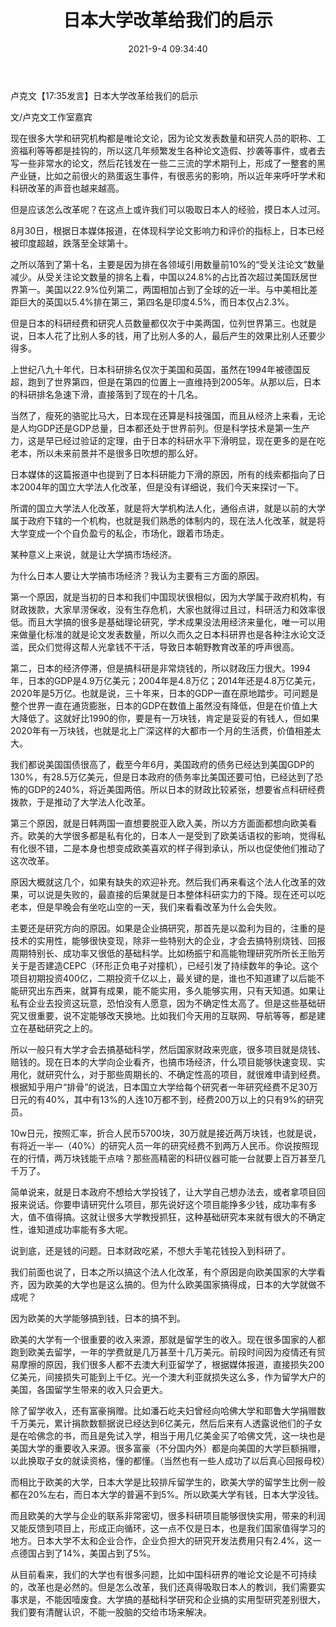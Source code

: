 ﻿---
layout: post
title:  "日本大学改革给我们的启示"
date:   2021-9-4 09:34:40
categories: update
---
卢克文【17:35发言】日本大学改革给我们的启示

文/卢克文工作室嘉宾

现在很多大学和研究机构都是唯论文论，因为论文发表数量和研究人员的职称、工资福利等等都是挂钩的，所以这几年频繁发生各种论文造假、抄袭等事件，或者去写一些非常水的论文，然后花钱发在一些二三流的学术期刊上，形成了一整套的黑产业链，比如之前很火的熟蛋返生事件，有很恶劣的影响，所以近年来呼吁学术和科研改革的声音也越来越高。

但是应该怎么改革呢？在这点上或许我们可以吸取日本人的经验，摸日本人过河。

8月30日，根据日本媒体报道，在体现科学论文影响力和评价的指标上，日本已经被印度超越，跌落至全球第十。

之所以落到了第十名，主要是因为排在各领域引用数量前10%的“受关注论文”数量减少。从受关注论文数量的排名上看，中国以24.8%的占比首次超过美国跃居世界第一。美国以22.9%位列第二，两国相加占到了全球的近一半。与中美相比差距巨大的英国以5.4%排在第三，第四名是印度4.5%，而日本仅占2.3%。

但是日本的科研经费和研究人员数量都仅次于中美两国，位列世界第三。也就是说，日本人花了比别人多的钱，用了比别人多的人，最后产生的效果比别人还要少得多。

上世纪八九十年代，日本科研排名仅次于美国和英国，虽然在1994年被德国反超，跑到了世界第四，但是在第四的位置上一直维持到2005年。从那以后，日本的科研排名急速下滑，直接落到了现在的十几名。

当然了，瘦死的骆驼比马大，日本现在还算是科技强国，而且从经济上来看，无论是人均GDP还是GDP总量，日本都还处于世界前列。但是科学技术是第一生产力，这是早已经过验证的定理，由于日本的科研水平下滑明显，现在更多的是在吃老本，所以未来前景并不是很多日吹想的那么好。

日本媒体的这篇报道中也提到了日本科研能力下滑的原因，所有的线索都指向了日本2004年的国立大学法人化改革，但是没有详细说，我们今天来探讨一下。

所谓的国立大学法人化改革，就是将大学机构法人化，通俗点讲，就是以前的大学属于政府下辖的一个机构，也就是我们熟悉的体制内的，现在法人化改革，就是将大学变成一个个自负盈亏的私企，市场化，跟着市场走。

某种意义上来说，就是让大学搞市场经济。

为什么日本人要让大学搞市场经济？我认为主要有三方面的原因。

第一个原因，就是当初的日本和我们中国现状很相似，因为大学属于政府机构，有财政拨款，大家旱涝保收，没有生存危机，大家也就得过且过，科研活力和效率很低。而且大学搞的很多是基础理论研究，学术成果没法用经济来量化，唯一可以用来做量化标准的就是论文发表数量，所以久而久之日本科研界也是各种注水论文泛滥，民众们觉得这帮人光拿钱不干活，导致日本朝野教育改革的呼声很高。

第二，日本的经济停滞，但是搞科研是非常烧钱的，所以财政压力很大。1994年，日本的GDP是4.9万亿美元；2004年是4.8万亿；2014年还是4.8万亿美元，2020年是5万亿。也就是说，三十年来，日本的GDP一直在原地踏步。可问题是整个世界一直在通货膨胀，日本的GDP在数值上虽然没有降低，但是在价值上大大降低了。这就好比1990的你，要是有一万块钱，肯定是妥妥的有钱人，但如果2020年有一万块钱，也就是北上广深这样的大都市一个月的生活费，价值相差太大。

我们都说美国国债很高了，截至今年6月，美国政府的债务已经达到美国GDP的130%，有28.5万亿美元，但是日本政府的债务率比美国还要可怕，已经达到了恐怖的GDP的240%，将近美国两倍。所以日本的财政比较紧张，想要省点科研经费拨款，于是推动了大学法人化改革。

第三个原因，就是日韩两国一直想要脱亚入欧入美，所以方方面面都想向欧美看齐。欧美的大学很多都是私有化的，日本人一是受到了欧美话语权的影响，觉得私有化很不错，二是本身也想变成欧美喜欢的样子得到承认，所以也促使他们推动了这次改革。

原因大概就这几个，如果有缺失的欢迎补充。然后我们再来看这个法人化改革的效果，可以说是失败的，最直接的后果就是日本整体科研实力的下降。现在还可以吃老本，但是早晚会有坐吃山空的一天，我们来看看改革为什么会失败。

主要还是研究方向的原因。如果是企业搞研究，那首先是以盈利为目的，注重的是技术的实用性，能够很快变现，除非一些特别大的企业，才会去搞特别烧钱、回报周期特别长、成功率又很低的基础科学。比如杨振宁和高能物理研究所所长王贻芳关于是否建造CEPC（环形正负电子对撞机），已经引发了持续数年的争论。这个项目初期投资400亿，二期投资千亿以上，最关键的是，谁也不知道建了以后能不能研究出东西来，就算有成果，能不能实用，多久能够实用，只有天知道。如果让私有企业去投资这玩意，恐怕没有人愿意，因为不确定性太高了。但是这些基础研究又很重要，说不定能够改天换地。比如我们今天用的互联网、导航等等，都是建立在基础研究之上的。

所以一般只有大学才会去搞基础科学，然后国家财政来兜底，很多项目就是烧钱、赔钱的。现在日本的大学向企业看齐，也搞市场经济，什么项目能够快速变现、实用化，就研究什么，对于那些周期长的、不确定性高的项目，就很难申请到经费。根据知乎用户“排骨”的说法，日本国立大学给每个研究者一年研究经费不足30万日元的有40%，其中有13%的人连10万都不到，经费200万以上的只有9%的研究员。

10w日元，按照汇率，折合人民币5700块，30万就是接近两万块钱，也就是说，有将近一半—（40%）的研究人员一年的研究经费不到两万人民币。你说按照现在的行情，两万块钱能干点啥？那些高精密的科研仪器可能一台就要上百万甚至几千万了。

简单说来，就是日本政府不想给大学投钱了，让大学自己想办法去，或者拿项目回报来说话。你要申请研究什么项目，那先说好这个项目能挣多少钱，成功率有多大，值不值得搞。这就让很多大学教授抓狂，这种基础研究本来就有很大的不确定性，谁知道成功率能有多大呢。

说到底，还是钱的问题。日本财政吃紧，不想大手笔花钱投入到科研了。

我们前面也说了，日本之所以搞这个法人化改革，有个原因是向欧美国家的大学看齐，因为欧美的大学也是这么搞的。但为什么欧美国家搞得成，日本的大学就做不成呢？

因为欧美的大学能够搞到钱，日本的搞不到。

欧美的大学有一个很重要的收入来源，那就是留学生的收入。现在很多国家的人都跑到欧美去留学，一年的学费就是几万甚至十几万美元。前段时间因为疫情还有贸易摩擦的原因，我们很多人都不去澳大利亚留学了，根据媒体报道，直接损失200亿美元，间接损失可能到上千亿。光一个澳大利亚就损失这么多，作为留学大户的美国，各国留学生带来的收入只会更大。

除了留学收入，还有富豪捐赠。比如潘石屹夫妇曾经向哈佛大学和耶鲁大学捐赠数千万美元，累计捐款数额据说已经达到6亿美元，然后后来有人透露说他们的子女是在哈佛念的书，而且是免试入学，相当于用几亿美金买了哈佛文凭，这一块也是美国大学的重要收入来源。很多富豪（不分国内外）都是向美国的大学巨额捐赠，以此换取子女的就读资格，懂的都懂。（当然也有一些人成功了以后真心回报母校）

而相比于欧美的大学，日本大学是比较排斥留学生的，欧美大学的留学生比例一般都在20%左右，而日本大学的普遍不到5%。所以欧美大学有钱，日本大学没钱。

而且欧美的大学与企业的联系非常密切，很多科研项目能够很快实用，带来的利润又能反馈到项目上，形成正向循环，这一点不仅是日本，也是我们国家值得学习的地方。日本大学不太和企业合作，企业负担大的研究开发法费用只有2.4%，这一点德国占到了14%，美国占到了5%。

从目前看来，我们的大学也有很多问题，比如中国科研界的唯论文论是不可持续的，改革也是必然的。但是怎么改革，我们还真得吸取日本人的教训，我们需要实事求是，不能因噎废食。大学搞的基础科学研究和企业搞的实用型研究差别很大，我们要有清醒认识，不能一股脑的交给市场来解决。

